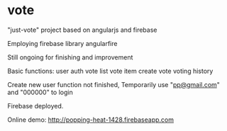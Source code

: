 # vote
"just-vote" project based on angularjs and firebase

Employing firebase library angularfire

Still ongoing for finishing and improvement

Basic functions:
  user auth
  vote list
  vote item
  create vote
  voting history

Create new user function not finished,
Temporarily use "pp@gmail.com" and "000000" to login

Firebase deployed.

Online demo:
http://popping-heat-1428.firebaseapp.com
